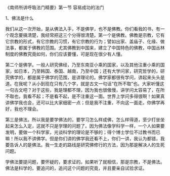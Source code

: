 
《南师所讲呼吸法门精要》第一节 容易成功的法门

1、佛法是什么

我们从这一次开始，是从佛法入手，不是佛学，也不是佛教。你们看我的书，有一个观念要搞清楚，我经常把这三个分得很清楚。第一个是佛教。佛教是宗教，它有它宗教的形式，有它宗教的习惯，有它宗教的行为；譬如出家、盖庙子、化缘、做法事，都属于佛教的范围。尤其佛教到中国来，建立了中国特色的佛教，中国丛林制度的佛教究竟如何，你们应该要懂，可是现在很少有人懂。

第二个是佛学。一般人研究佛经，乃至东南亚小乘的国家，以及其他注重小乘的国家，如日本，乃至韩国、泰国、越南，乃至中国；还有大学问家，研究哲学的，研究佛学的，都是属于佛学的范围，是讲理论的。佛学家都很有学问，讲起来头头是道。在我呢？从小到现在只有几个字，就是古文一句话“在所不取”也。大家听懂这一句古文吧？对于这些，我是理都不理，因为我也很傲慢，讲学问太容易了，在所不取也，我看不起；不是看不起，是不注重这一面。世界上学问多得很啊！如果真讲佛学我也会，还可以比大家细密一点；但是我不注重，不向这一面走。你佛学再好，我也不理会。

第三是佛法。所以我是要学佛法的，要学习怎么样成佛，怎么样得道，至少打坐坐起来怎么入定，这就不只是学理的问题了。因为佛法像学科学一样，一个人如果要发明，要做一个科学家，光谈科学的理论是不够的；得个博士学位不过教书而已嘛！所以我不讲佛学。但是你们讲的佛学我还看不上，你们一讲，我认为都错，我要告诉人的是佛法。我一生走的路线是研究佛修行的方法，因为那是解决人的生死问题。

学佛法要提问题，要怀疑的，要求证的。如果听了就相信，那是宗教，不是佛法。佛法是科学的，要追问的，追问这个问题的究竟，并且要亲自试验求证。